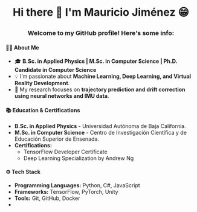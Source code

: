 
# <p align="center">Hi there 👋 I'm Mauricio Jiménez 😁</p>

### <p align="center">Welcome to my GitHub profile! Here's some info:</p>

#### 👨‍💻 About Me
- 🎓 **B.Sc. in Applied Physics | M.Sc. in Computer Science | Ph.D. Candidate in Computer Science**
- 💡 I’m passionate about **Machine Learning, Deep Learning, and Virtual Reality Development**.
- 🔬 My research focuses on **trajectory prediction and drift correction using neural networks and IMU data**.

#### 📚 Education & Certifications
- **B.Sc. in Applied Physics** - Universidad Autónoma de Baja California.
- **M.Sc. in Computer Science** - Centro de Investigación Científica y de Educación Superior de Ensenada.
- **Certifications:**
  - TensorFlow Developer Certificate
  - Deep Learning Specialization by Andrew Ng

#### ⚙️ Tech Stack
- **Programming Languages:** Python, C#, JavaScript
- **Frameworks:** TensorFlow, PyTorch, Unity
- **Tools:** Git, GitHub, Docker
- 
<!--
**JMJSGH/JMJSGH** is a ✨ _special_ ✨ repository because its `README.md` (this file) appears on your GitHub profile.

Here are some ideas to get you started:

- 🔭 I’m currently working on ...
- 🌱 I’m currently learning ...
- 👯 I’m looking to collaborate on ...
- 🤔 I’m looking for help with ...
- 💬 Ask me about ...
- 📫 How to reach me: ...
- 😄 Pronouns: ...
- ⚡ Fun fact: ...
-->
